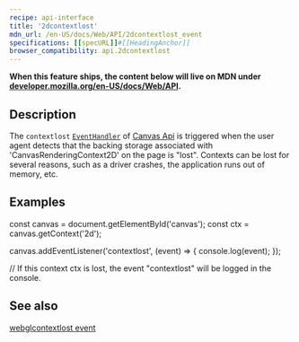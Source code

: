```yaml
---
recipe: api-interface
title: '2dcontextlost'
mdn_url: /en-US/docs/Web/API/2dcontextlost_event
specifications: [[specURL]]#[[HeadingAnchor]]
browser_compatibility: api.2dcontextlost
---
```


**When this feature ships, the content below will live on MDN under
[developer.mozilla.org/en-US/docs/Web/API](https://developer.mozilla.org/en-US/docs/Web/API).**

## Description

The `contextlost` [`EventHandler`](https://developer.mozilla.org/en-US/docs/Web/Events/Event_handlers) of [Canvas Api](https://developer.mozilla.org/en-US/docs/Web/API/Canvas_API)
is triggered when the user agent detects
that the backing storage associated with 'CanvasRenderingContext2D' on the page is "lost". Contexts
can be lost for several reasons, such as a driver crashes, the application runs out of memory, etc.

## Examples

const canvas = document.getElementById('canvas');
const ctx = canvas.getContext('2d');

canvas.addEventListener('contextlost', (event) => {
  console.log(event);
});

// If this context ctx is lost, the event "contextlost" will be logged in the console.

## See also
[webglcontextlost event](https://developer.mozilla.org/en-US/docs/Web/API/HTMLCanvasElement/webglcontextlost_event)
